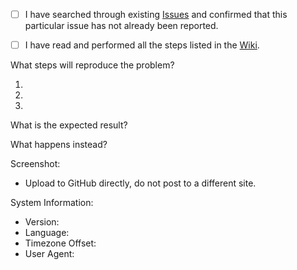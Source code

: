 * [ ] I have searched through existing [Issues](https://github.com/manastungare/google-calendar-crx/issues) and confirmed that this particular issue has not already been reported.
* [ ] I have read and performed all the steps listed in the [Wiki](https://github.com/manastungare/google-calendar-crx/wiki).


What steps will reproduce the problem?

1. 
2. 
3. 

What is the expected result?



What happens instead?



Screenshot:

- Upload to GitHub directly, do not post to a different site.


System Information:

- Version:
- Language:
- Timezone Offset:
- User Agent:
